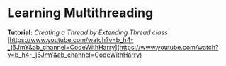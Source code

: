 # Learning Multithreading

__Tutorial:__ _Creating a Thread by Extending Thread class_\
[https://www.youtube.com/watch?v=b_h4-_j6JmY&ab_channel=CodeWithHarry](https://www.youtube.com/watch?v=b_h4-_j6JmY&ab_channel=CodeWithHarry)